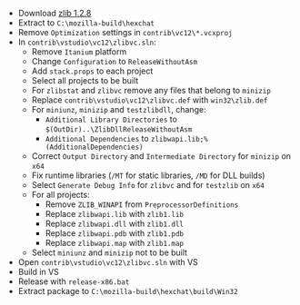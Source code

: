  * Download [zlib 1.2.8](http://zlib.net/zlib128.zip)
 * Extract to `C:\mozilla-build\hexchat`
 * Remove `Optimization` settings in `contrib\vc12\*.vcxproj`
 * In `contrib\vstudio\vc12\zlibvc.sln`:
	* Remove `Itanium` platform
	* Change `Configuration` to `ReleaseWithoutAsm`
	* Add `stack.props` to each project
	* Select all projects to be built
	* For `zlibstat` and `zlibvc` remove any files that belong to `minizip`
	* Replace `contrib\vstudio\vc12\zlibvc.def` with `win32\zlib.def`
	* For `miniunz`, `minizip` and `testzlibdll`, change:
		* `Additional Library Directories` to `$(OutDir)..\ZlibDllReleaseWithoutAsm`
		* `Additional Dependencies` to `zlibwapi.lib;%(AdditionalDependencies)`
	* Correct `Output Directory` and `Intermediate Directory` for `minizip` on `x64`
	* Fix runtime libraries (`/MT` for static libraries, `/MD` for DLL builds)
	* Select `Generate Debug Info` for `zlibvc` and for `testzlib` on `x64`
	* For all projects:
		* Remove `ZLIB_WINAPI` from `PreprocessorDefinitions`
		* Replace `zlibwapi.lib` with `zlib1.lib`
		* Replace `zlibwapi.dll` with `zlib1.dll`
		* Replace `zlibwapi.pdb` with `zlib1.pdb`
		* Replace `zlibwapi.map` with `zlib1.map`
	* Select `miniunz` and `minizip` not to be built
 * Open `contrib\vstudio\vc12\zlibvc.sln` with VS
 * Build in VS
 * Release with `release-x86.bat`
 * Extract package to `C:\mozilla-build\hexchat\build\Win32`
